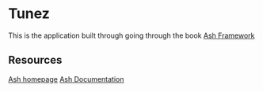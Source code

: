 # Tunez

This is the application built through going through the book 
[Ash Framework](https://pragprog.com/titles/ldash/ash-framework/)


## Resources
[Ash homepage](https://ash-hq.org)
[Ash Documentation](https://hexdocs.pm/ash/readme.html)